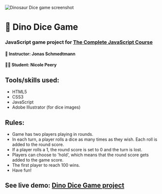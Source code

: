 ![Dinosaur Dice game screenshot](https://res.cloudinary.com/dqe0hw0ru/image/upload/v1565187774/dino_dice.png)

# 🦕 Dino Dice Game
### JavaScript game project for [The Complete JavaScript Course](https://www.udemy.com/share/10008CAEMcdFhURHw=/)
#### 📓 Instructor: Jonas Schmedtmann
#### 👩‍💻 Student: Nicole Peery
## Tools/skills used:
* HTML5
* CSS3
* JavaScript
* Adobe Illustrator (for dice images)

## Rules:

* Game has two players playing in rounds.
* In each turn, a player rolls a dice as many times as they wish. Each roll is added to the round score.
* If a player rolls a 1, the round score is set to 0 and the turn is lost.
* Players can choose to 'hold', which means that the round score gets added to the game score.
* The first player to reach 100 wins.
* Have fun!

## See live demo: [Dino Dice Game project](https://nicolepdev.github.io/Dino-Dice-Game/)
